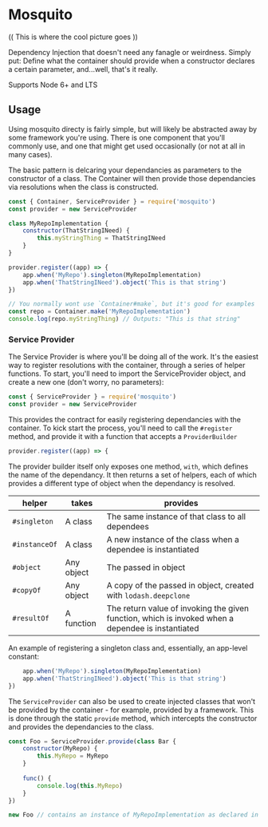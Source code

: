 # Mosquito

(( This is where the cool picture goes ))

Dependency Injection that doesn't need any fanagle or weirdness. Simply put: Define what the container should provide when a constructor declares a certain parameter, and...well, that's it really.

Supports Node 6+ and LTS

## Usage

Using mosquito directy is fairly simple, but will likely be abstracted away by some framework you're using. There is one component that you'll commonly use, and one that might get used occasionally (or not at all in many cases).

The basic pattern is delcaring your dependancies as parameters to the constructor of a class. The Container will then provide those dependancies via resolutions when the class is constructed. 

```js
const { Container, ServiceProvider } = require('mosquito')
const provider = new ServiceProvider

class MyRepoImplementation {
	constructor(ThatStringINeed) {
		this.myStringThing = ThatStringINeed
	}
}

provider.register((app) => {
	app.when('MyRepo').singleton(MyRepoImplementation)
	app.when('ThatStringINeed').object('This is that string')
})

// You normally wont use `Container#make`, but it's good for examples
const repo = Container.make('MyRepoImplementation')
console.log(repo.myStringThing) // Outputs: "This is that string"
```

### Service Provider

The Service Provider is where you'll be doing all of the work. It's the easiest way to register resolutions with the container, through a series of helper functions. To start, you'll need to import the ServiceProvider object, and create a new one (don't worry, no parameters):

```js
const { ServiceProvider } = require('mosquito')
const provider = new ServiceProvider
```

This provides the contract for easily registering dependancies with the container. To kick start the process, you'll need to call the `#register` method, and provide it with a function that accepts a `ProviderBuilder`

```js
provider.register((app) => {
```

The provider builder itself only exposes one method, `with`, which defines the name of the dependancy. It then returns a set of helpers, each of which provides a different type of object when the dependancy is resolved.

helper | takes | provides
-------|-------|-----
`#singleton` | A class | The same instance of that class to all dependees
`#instanceOf` | A class | A new instance of the class when a dependee is instantiated
`#object` | Any object | The passed in object
`#copyOf` | Any object | A copy of the passed in object, created with `lodash.deepclone`
`#resultOf` | A function | The return value of invoking the given function, which is invoked when a dependee is instantiated

An example of registering a singleton class and, essentially, an app-level constant:

```js
	app.when('MyRepo').singleton(MyRepoImplementation)
	app.when('ThatStringINeed').object('This is that string')
})
```

The `ServiceProvider` can also be used to create injected classes that won't be provided by the container - for example, provided by a framework. This is done through the static `provide` method, which intercepts the constructor and provides the dependancies to the class.

```js
const Foo = ServiceProvider.provide(class Bar {
	constructor(MyRepo) {
		this.MyRepo = MyRepo
	}
	
	func() {
		console.log(this.MyRepo)
	}
})

new Foo // contains an instance of MyRepoImplementation as declared in the provider
```
